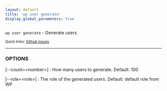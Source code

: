 ```yaml
---
layout: default
title: 'wp user generate'
display_global_parameters: true
---
```


`wp user generate` - Generate users.

<small>Quick links: <a href="https://github.com/wp-cli/wp-cli/issues?q=is%3Aopen+label%3Acommand%3Agenerate+sort%3Aupdated-desc">Github issues</a></small>

<hr />

### OPTIONS

[\--count=&lt;number&gt;]
: How many users to generate. Default: 100

[\--role=&lt;role&gt;]
: The role of the generated users. Default: default role from WP



